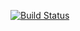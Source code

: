 [![Build Status](https://travis-ci.com/yarosoon/lab04.svg?branch=master)](https://travis-ci.com/yarosoon/lab04)
